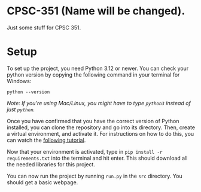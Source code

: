 # CPSC-351 (Name will be changed).

Just some stuff for CPSC 351.

# Setup

To set up the project, you need Python 3.12 or newer. You can check your python version by copying the following command in your terminal for Windows:

```
python --version
```
<!-- This will be updated later on to be more explicit in what exactly to do, but will work for now. -->

*Note: If you're using Mac/Linux, you might have to type `python3` instead of just `python`.*

Once you have confirmed that you have the correct version of Python installed, you can clone the repository and go into its directory. Then, create a virtual environment, and activate it. For instructions on how to do this, you can watch the [following tutorial](https://youtu.be/Kg1Yvry_Ydk?si=JRqKblSa8XjmTxY3&t=170).

Now that your environment is activated, type in `pip install -r requirements.txt` into the terminal and hit enter. This should download all the needed libraries for this project.

You can now run the project by running `run.py` in the `src` directory. You should get a basic webpage.
